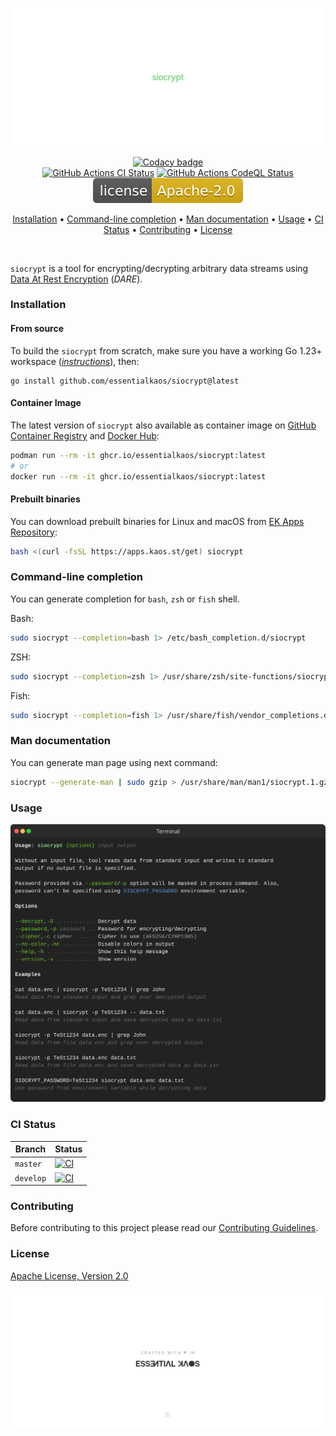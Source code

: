 <p align="center"><a href="#readme"><img src=".github/images/card.svg"/></a></p>

<p align="center">
  <a href="https://kaos.sh/y/siocrypt"><img src="https://kaos.sh/y/31ef70b4136e4b48aab5d4b934e11eac.svg" alt="Codacy badge" /></a>
  <br/>
  <a href="https://kaos.sh/w/siocrypt/ci"><img src="https://kaos.sh/w/siocrypt/ci-push.svg" alt="GitHub Actions CI Status" /></a>
  <a href="https://kaos.sh/w/siocrypt/codeql"><img src="https://kaos.sh/w/siocrypt/codeql.svg" alt="GitHub Actions CodeQL Status" /></a>
  <a href="#license"><img src=".github/images/license.svg"/></a>
</p>

<p align="center"><a href="#installation">Installation</a> • <a href="#command-line-completion">Command-line completion</a> • <a href="#man-documentation">Man documentation</a> • <a href="#usage">Usage</a> • <a href="#ci-status">CI Status</a> • <a href="#contributing">Contributing</a> • <a href="#license">License</a></p>

<br/>

`siocrypt` is a tool for encrypting/decrypting arbitrary data streams using [Data At Rest Encryption](https://github.com/essentialkaos/sio/blob/master/DARE.md) (_DARE_).

### Installation

#### From source

To build the `siocrypt` from scratch, make sure you have a working Go 1.23+ workspace (_[instructions](https://go.dev/doc/install)_), then:

```
go install github.com/essentialkaos/siocrypt@latest
```

#### Container Image

The latest version of `siocrypt` also available as container image on [GitHub Container Registry](https://kaos.sh/p/siocrypt) and [Docker Hub](https://kaos.sh/d/siocrypt):

```bash
podman run --rm -it ghcr.io/essentialkaos/siocrypt:latest
# or
docker run --rm -it ghcr.io/essentialkaos/siocrypt:latest
```

#### Prebuilt binaries

You can download prebuilt binaries for Linux and macOS from [EK Apps Repository](https://apps.kaos.st/siocrypt/latest):

```bash
bash <(curl -fsSL https://apps.kaos.st/get) siocrypt
```

### Command-line completion

You can generate completion for `bash`, `zsh` or `fish` shell.

Bash:
```bash
sudo siocrypt --completion=bash 1> /etc/bash_completion.d/siocrypt
```

ZSH:
```bash
sudo siocrypt --completion=zsh 1> /usr/share/zsh/site-functions/siocrypt
```

Fish:
```bash
sudo siocrypt --completion=fish 1> /usr/share/fish/vendor_completions.d/siocrypt.fish
```

### Man documentation

You can generate man page using next command:

```bash
siocrypt --generate-man | sudo gzip > /usr/share/man/man1/siocrypt.1.gz
```

### Usage

<img src=".github/images/usage.svg"/>

### CI Status

| Branch | Status |
|--------|----------|
| `master` | [![CI](https://kaos.sh/w/siocrypt/ci-push.svg?branch=master)](https://kaos.sh/w/siocrypt/ci-push?query=branch:master) |
| `develop` | [![CI](https://kaos.sh/w/siocrypt/ci-push.svg?branch=develop)](https://kaos.sh/w/siocrypt/ci-push?query=branch:develop) |

### Contributing

Before contributing to this project please read our [Contributing Guidelines](https://github.com/essentialkaos/.github/blob/master/CONTRIBUTING.md).

### License

[Apache License, Version 2.0](http://www.apache.org/licenses/LICENSE-2.0)

<p align="center"><a href="https://kaos.dev"><img src="https://raw.githubusercontent.com/essentialkaos/.github/refs/heads/master/images/ekgh.svg"/></a></p>
